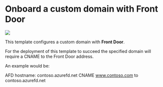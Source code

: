 # Onboard a custom domain with Front Door
<a href="https://portal.azure.com/#create/Microsoft.Template/uri/https%3A%2F%2Fraw.githubusercontent.com%2FAzure%2Fazure-quickstart-templates%2Fmaster%2F101-front-door-custom-domain%2Fazuredeploy.json" target="_blank">
    <img src="http://azuredeploy.net/deploybutton.png"/>
</a>

This template configures a custom domain with **Front Door**.

For the deployment of this template to succeed the specified domain will require a CNAME to the Front Door address.

An example would be:

AFD hostname: contoso.azurefd.net
CNAME www.contoso.com to contoso.azurefd.net